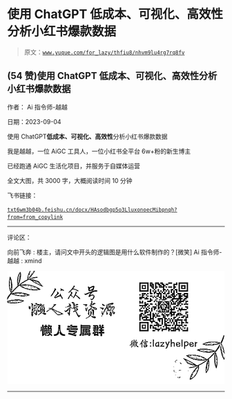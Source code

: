 # 使用 ChatGPT 低成本、可视化、高效性分析小红书爆款数据

> 原文：[`www.yuque.com/for_lazy/thfiu8/nhvm9lu4rg7rq8fv`](https://www.yuque.com/for_lazy/thfiu8/nhvm9lu4rg7rq8fv)

## (54 赞)使用 ChatGPT 低成本、可视化、高效性分析小红书爆款数据

作者： Ai 指令师-越越

日期：2023-09-04

使用 ChatGPT**低成本、可视化、高效性**分析小红书爆款数据

我是越越，一位 AiGC 工具人，一位小红书全平台 6w+粉的新生博主

已经跑通 AiGC 生活化项目，并服务于自媒体运营

全文大图，共 3000 字，大概阅读时间 10 分钟

飞书链接：

[`txt6wm3b04b.feishu.cn/docx/HAsodbgp5o3LluxonoecMibpnqh?from=from_copylink`](https://txt6wm3b04b.feishu.cn/docx/HAsodbgp5o3LluxonoecMibpnqh?from=from_copylink)

* * *

评论区：

向前飞奔 : 楼主，请问文中开头的逻辑图是用什么软件制作的？[微笑]
Ai 指令师-越越 : xmind

![](img/1c37d505930596d12a88ab23e11aa07a.png)

* * *